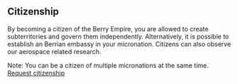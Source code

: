 ## Citizenship
By becoming a citizen of the Berry Empire,
you are allowed to create subterritories and govern them independently.
Alternatively, it is possible to establish an Berrian embassy in your micronation.
Citizens can also observe our aerospace related research.



Note: You can be a citizen of multiple micronations at the same time.
<a class="thickbutton" href="https://docs.google.com/forms/d/e/1FAIpQLSfkJTmNNMBZQjtnY1X0qukH5jc4miOadwbrQjsZ3HqjJVhTfQ/viewform?usp=sf_link"> Request citizenship </a>
